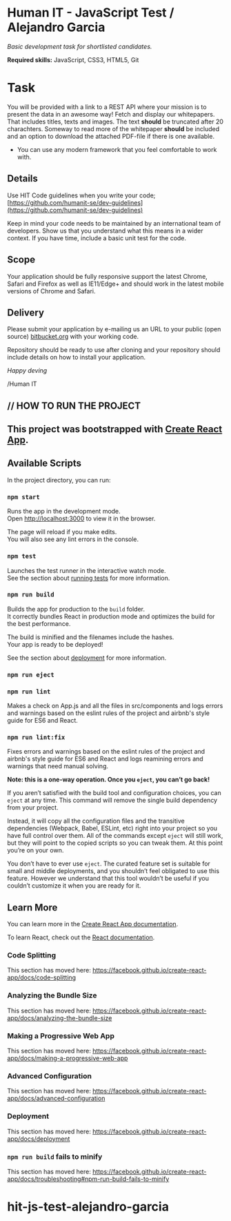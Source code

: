 # Human IT - JavaScript Test / Alejandro Garcia

*Basic development task for shortlisted candidates.*

**Required skills:** JavaScript, CSS3, HTML5, Git

# Task

You will be provided with a link to a REST API where your mission is to present the data in an awesome way! Fetch and display our whitepapers. That includes titles, texts and images. The text **should** be truncated after 20 charachters. Someway to read more of the whitepaper **should** be included and an option to download the attached PDF-file if there is one available.

 - You can use any modern framework that you feel comfortable to work with.
 
## Details

Use HIT Code guidelines when you write your code;  [https://github.com/humanit-se/dev-guidelines](https://github.com/humanit-se/dev-guidelines)

Keep in mind your code needs to be maintained by an international team of developers. Show us that you understand what this means in a wider context. If you have time, include a basic unit test for the code.

## Scope

Your application should be fully responsive support the latest Chrome, Safari and Firefox as well as IE11/Edge+ and should work in the latest mobile versions of Chrome and Safari.

## Delivery

Please submit your application by e-mailing us an URL to your public (open source)  [bitbucket.org](http://bitbucket.org/)  with your working code.

Repository should be ready to use after cloning and your repository should include details on how to install your application.

*Happy deving*

/Human IT

## // HOW TO RUN THE PROJECT

## This project was bootstrapped with [Create React App](https://github.com/facebook/create-react-app).

## Available Scripts

In the project directory, you can run:

### `npm start`

Runs the app in the development mode.<br>
Open [http://localhost:3000](http://localhost:3000) to view it in the browser.

The page will reload if you make edits.<br>
You will also see any lint errors in the console.

### `npm test`

Launches the test runner in the interactive watch mode.<br>
See the section about [running tests](https://facebook.github.io/create-react-app/docs/running-tests) for more information.

### `npm run build`

Builds the app for production to the `build` folder.<br>
It correctly bundles React in production mode and optimizes the build for the best performance.

The build is minified and the filenames include the hashes.<br>
Your app is ready to be deployed!

See the section about [deployment](https://facebook.github.io/create-react-app/docs/deployment) for more information.

### `npm run eject`

### `npm run lint`
Makes a check on App.js and all the files in src/components and logs errors and warnings based on the eslint rules of the project and airbnb's style guide for ES6 and React.

### `npm run lint:fix`
Fixes errors and warnings based on the eslint rules of the project and airbnb's style guide for ES6 and React and logs reamining errors and warnings that need manual solving.

**Note: this is a one-way operation. Once you `eject`, you can’t go back!**

If you aren’t satisfied with the build tool and configuration choices, you can `eject` at any time. This command will remove the single build dependency from your project.

Instead, it will copy all the configuration files and the transitive dependencies (Webpack, Babel, ESLint, etc) right into your project so you have full control over them. All of the commands except `eject` will still work, but they will point to the copied scripts so you can tweak them. At this point you’re on your own.

You don’t have to ever use `eject`. The curated feature set is suitable for small and middle deployments, and you shouldn’t feel obligated to use this feature. However we understand that this tool wouldn’t be useful if you couldn’t customize it when you are ready for it.

## Learn More

You can learn more in the [Create React App documentation](https://facebook.github.io/create-react-app/docs/getting-started).

To learn React, check out the [React documentation](https://reactjs.org/).

### Code Splitting

This section has moved here: https://facebook.github.io/create-react-app/docs/code-splitting

### Analyzing the Bundle Size

This section has moved here: https://facebook.github.io/create-react-app/docs/analyzing-the-bundle-size

### Making a Progressive Web App

This section has moved here: https://facebook.github.io/create-react-app/docs/making-a-progressive-web-app

### Advanced Configuration

This section has moved here: https://facebook.github.io/create-react-app/docs/advanced-configuration

### Deployment

This section has moved here: https://facebook.github.io/create-react-app/docs/deployment

### `npm run build` fails to minify

This section has moved here: https://facebook.github.io/create-react-app/docs/troubleshooting#npm-run-build-fails-to-minify
# hit-js-test-alejandro-garcia
